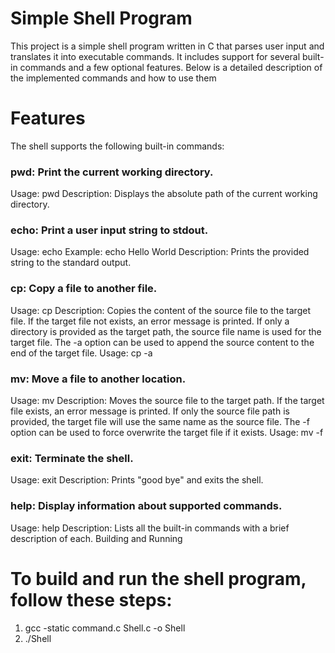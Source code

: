 # Simple Shell Program
This project is a simple shell program written in C that parses user input and translates it into executable commands. It includes support for several built-in commands and a few optional features. Below is a detailed description of the implemented commands and how to use them
 
# Features
The shell supports the following built-in commands:

### pwd: Print the current working directory.
Usage: pwd
Description: Displays the absolute path of the current working directory.

### echo: Print a user input string to stdout.
Usage: echo <string>
Example: echo Hello World
Description: Prints the provided string to the standard output.

### cp: Copy a file to another file.
Usage: cp <sourcePath> <targetPath>
Description: Copies the content of the source file to the target file.
If the target file not exists, an error message is printed.
If only a directory is provided as the target path, the source file name is used for the target file.
The -a option can be used to append the source content to the end of the target file.
Usage: cp -a <sourcePath> <targetPath>

### mv: Move a file to another location.
Usage: mv <sourcePath> <targetPath>
Description: Moves the source file to the target path.
If the target file exists, an error message is printed.
If only the source file path is provided, the target file will use the same name as the source file.
The -f option can be used to force overwrite the target file if it exists.
Usage: mv -f <sourcePath> <targetPath>

### exit: Terminate the shell.
Usage: exit
Description: Prints "good bye" and exits the shell.

### help: Display information about supported commands.
Usage: help
Description: Lists all the built-in commands with a brief description of each.
Building and Running

# To build and run the shell program, follow these steps:
1. gcc -static command.c Shell.c -o Shell
2. ./Shell

